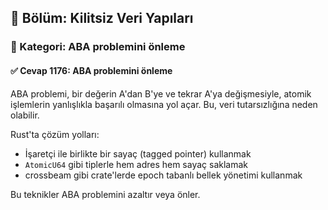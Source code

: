 ## 📘 Bölüm: Kilitsiz Veri Yapıları
### 🔹 Kategori: ABA problemini önleme
#### ✅ Cevap 1176: ABA problemini önleme

ABA problemi, bir değerin A'dan B'ye ve tekrar A'ya değişmesiyle, atomik işlemlerin yanlışlıkla başarılı olmasına yol açar. Bu, veri tutarsızlığına neden olabilir.

Rust'ta çözüm yolları:
- İşaretçi ile birlikte bir sayaç (tagged pointer) kullanmak
- `AtomicU64` gibi tiplerle hem adres hem sayaç saklamak
- crossbeam gibi crate'lerde epoch tabanlı bellek yönetimi kullanmak

Bu teknikler ABA problemini azaltır veya önler.
